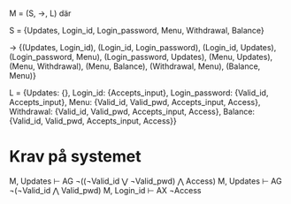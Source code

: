 # 
##
M = (S, →, L) där

S = {Updates, Login_id, Login_password, Menu, Withdrawal, Balance}

→  {(Updates, Login_id), (Login_id, Login_password), (Login_id, Updates), 
    (Login_password, Menu), (Login_password, Updates), (Menu, Updates), 
    (Menu, Withdrawal), (Menu, Balance), (Withdrawal, Menu), (Balance, Menu)}

L = {Updates: {}, Login_id: {Accepts_input}, Login_password: {Valid_id, Accepts_input}, 
    Menu: {Valid_id, Valid_pwd, Accepts_input, Access}, 
    Withdrawal: {Valid_id, Valid_pwd, Accepts_input, Access},
    Balance: {Valid_id, Valid_pwd, Accepts_input, Access}}
    
# Krav på systemet
M, Updates ⊢ AG ¬((¬Valid_id ⋁ ¬Valid_pwd) ⋀ Access)
M, Updates ⊢ AG ¬(¬Valid_id ⋀ Valid_pwd)
M, Login_id ⊢ AX ¬Access
